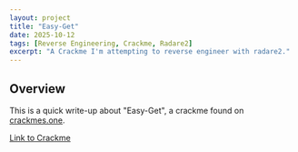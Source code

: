 ```yaml
---
layout: project
title: "Easy-Get"
date: 2025-10-12
tags: [Reverse Engineering, Crackme, Radare2]
excerpt: "A Crackme I'm attempting to reverse engineer with radare2."
---
```


## Overview
This is a quick write-up about "Easy-Get", a crackme found on [crackmes.one](https://crackmes.one/).

[Link to Crackme](https://crackmes.one/crackme/5b52f6eb33c5d41c0b8ae55f)
